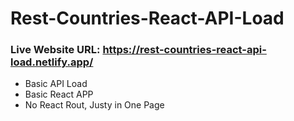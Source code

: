 # Rest-Countries-React-API-Load

### Live Website URL: https://rest-countries-react-api-load.netlify.app/

* Basic API Load
* Basic React APP
* No React Rout, Justy in One Page
